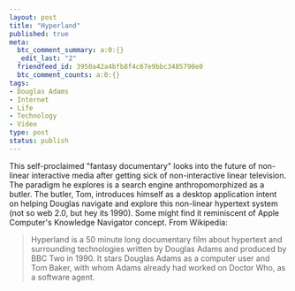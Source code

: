 ```yaml
---
layout: post
title: "Hyperland"
published: true
meta:
  btc_comment_summary: a:0:{}
  _edit_last: "2"
  friendfeed_id: 3950a42a4bfb8f4c67e9bbc3485790e0
  btc_comment_counts: a:0:{}
tags:
- Douglas Adams
- Internet
- Life
- Technology
- Video
type: post
status: publish
---
```

This self-proclaimed "fantasy documentary" looks into the future of non-linear interactive media after getting sick of non-interactive linear television. The paradigm he explores is a search engine anthropomorphized as a butler. The butler, Tom, introduces himself as a desktop application intent on helping Douglas navigate and explore this non-linear hypertext system (not so web 2.0, but hey its 1990). Some might find it reminiscent of Apple Computer's Knowledge Navigator concept. From Wikipedia:

> Hyperland is a 50 minute long documentary film about hypertext and surrounding technologies written by Douglas Adams and produced by BBC Two in 1990. It stars Douglas Adams as a computer user and Tom Baker, with whom Adams already had worked on Doctor Who, as a software agent.

